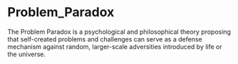 # Problem_Paradox
The Problem Paradox is a psychological and philosophical theory proposing that self-created problems and challenges can serve as a defense mechanism against random, larger-scale adversities introduced by life or the universe.
